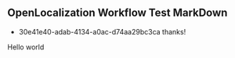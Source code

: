 ## OpenLocalization Workflow Test MarkDown
* 30e41e40-adab-4134-a0ac-d74aa29bc3ca 
thanks!

Hello world
